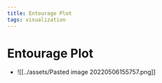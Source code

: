 ```yaml
---
title: Entourage Plot
tags: visualization
---
```


# Entourage Plot
- ![[../assets/Pasted image 20220506155757.png]]








































